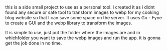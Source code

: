 this is a side small project to use as a personal tool. i created it as i didnt found any secure or safe tool to transform images to webp for my cooking blog website so that I can save some space on the server. It uses Go - Fyne to create a GUI and the webp library to transform the images. 

It is simple to use, just put the folder where the images are and in whichfolder you want to save the webp images and run the app. it is gonna get the job done in no time. 